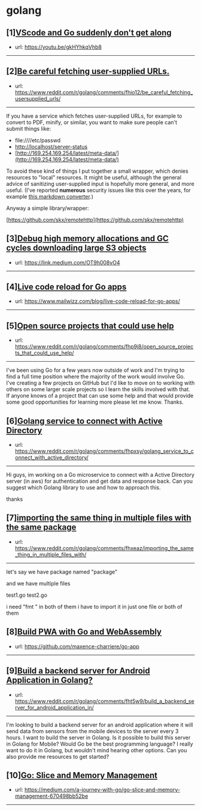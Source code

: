 # golang
## [1][VScode and Go suddenly don't get along](https://www.reddit.com/r/golang/comments/fhptjx/vscode_and_go_suddenly_dont_get_along/)
- url: https://youtu.be/gkHYhkqVhb8
---

## [2][Be careful fetching user-supplied URLs.](https://www.reddit.com/r/golang/comments/fhio12/be_careful_fetching_usersupplied_urls/)
- url: https://www.reddit.com/r/golang/comments/fhio12/be_careful_fetching_usersupplied_urls/
---
If you have a service which fetches user-supplied URLs, for example to convert to PDF, minify, or similar, you want to make sure people can't submit things like:

* file:////etc/passwd
* [http://localhost/server-status](http://localhost/server-status)
* [http://169.254.169.254/latest/meta-data/](http://169.254.169.254/latest/meta-data/)

To avoid these kind of things I put together a small wrapper, which denies resources to "local" resources.  It might be useful, although the general advice of sanitizing user-supplied input is hopefully more general, and more useful.  (I've reported **numerous** security issues like this over the years, for example [this markdown converter](https://blog.steve.fi/if_your_code_accepts_uris_as_input__.html).)

Anyway a simple library/wrapper:

[https://github.com/skx/remotehttp](https://github.com/skx/remotehttp)
## [3][Debug high memory allocations and GC cycles downloading large S3 objects](https://www.reddit.com/r/golang/comments/fhuxly/debug_high_memory_allocations_and_gc_cycles/)
- url: https://link.medium.com/OT9h008vO4
---

## [4][Live code reload for Go apps](https://www.reddit.com/r/golang/comments/fhmr82/live_code_reload_for_go_apps/)
- url: https://www.mailwizz.com/blog/live-code-reload-for-go-apps/
---

## [5][Open source projects that could use help](https://www.reddit.com/r/golang/comments/fhp9j8/open_source_projects_that_could_use_help/)
- url: https://www.reddit.com/r/golang/comments/fhp9j8/open_source_projects_that_could_use_help/
---
I've been using Go for a few years now outside of work and I'm trying to find a full time position where the majority of the work would involve Go. I've creating a few projects on GitHub but I'd like to move on to working with others on some larger scale projects so I learn the skills involved with that. If anyone knows of a project that can use some help and that would provide some good opportunities for learning more please let me know. Thanks.
## [6][Golang service to connect with Active Directory](https://www.reddit.com/r/golang/comments/fhpxsy/golang_service_to_connect_with_active_directory/)
- url: https://www.reddit.com/r/golang/comments/fhpxsy/golang_service_to_connect_with_active_directory/
---
Hi guys, im working on a Go microservice to connect with a Active Directory server (in aws) for authentication and get data and response back. Can you suggest which Golang library to use and how to approach this.

thanks
## [7][importing the same thing in multiple files with the same package](https://www.reddit.com/r/golang/comments/fhxeaz/importing_the_same_thing_in_multiple_files_with/)
- url: https://www.reddit.com/r/golang/comments/fhxeaz/importing_the_same_thing_in_multiple_files_with/
---
let's say we have package named "package"

and we have multiple files 

test1.go test2.go 

i need "fmt " in both of them  i have to import it in just one file or both of them
## [8][Build PWA with Go and WebAssembly](https://www.reddit.com/r/golang/comments/fhaneq/build_pwa_with_go_and_webassembly/)
- url: https://github.com/maxence-charriere/go-app
---

## [9][Build a backend server for Android Application in Golang?](https://www.reddit.com/r/golang/comments/fht5w9/build_a_backend_server_for_android_application_in/)
- url: https://www.reddit.com/r/golang/comments/fht5w9/build_a_backend_server_for_android_application_in/
---
I'm looking to build a backend server for an android application where it will send data from sensors from the mobile devices to the server every 3 hours. I want to build the server in Golang. Is it possible to build this server in Golang for Mobile? Would Go be the best programming language? I really want to do it in Golang, but wouldn't mind hearing other options. Can you also provide me resources to get started?
## [10][Go: Slice and Memory Management](https://www.reddit.com/r/golang/comments/fhh6jw/go_slice_and_memory_management/)
- url: https://medium.com/a-journey-with-go/go-slice-and-memory-management-670498bb52be
---

